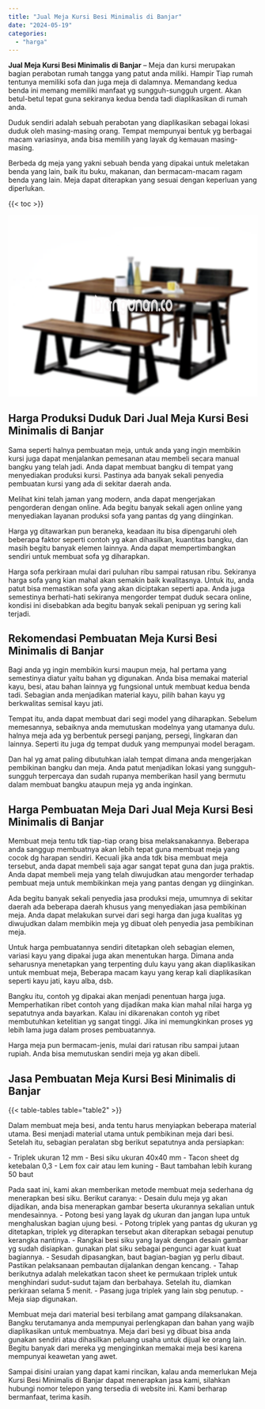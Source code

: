 ```yaml
---
title: "Jual Meja Kursi Besi Minimalis di Banjar"
date: "2024-05-19"
categories: 
  - "harga"
---
```


**Jual Meja Kursi Besi Minimalis di Banjar** – Meja dan kursi merupakan bagian perabotan rumah tangga yang patut anda miliki. Hampir Tiap rumah tentunya memiliki sofa dan juga meja di dalamnya. Memandang kedua benda ini memang memiliki manfaat yg sungguh-sungguh urgent. Akan betul-betul tepat guna sekiranya kedua benda tadi diaplikasikan di rumah anda.

Duduk sendiri adalah sebuah perabotan yang diaplikasikan sebagai lokasi duduk oleh masing-masing orang. Tempat mempunyai bentuk yg berbagai macam variasinya, anda bisa memilih yang layak dg kemauan masing-masing.

Berbeda dg meja yang yakni sebuah benda yang dipakai untuk meletakan benda yang lain, baik itu buku, makanan, dan bermacam-macam ragam benda yang lain. Meja dapat diterapkan yang sesuai dengan keperluan yang diperlukan.

{{< toc >}}

![Jual Meja Kursi Besi Minimalis di Banjar](/images/jual-meja-besi-murah02.png)

## Harga Produksi Duduk Dari Jual Meja Kursi Besi Minimalis di Banjar

Sama seperti halnya pembuatan meja, untuk anda yang ingin membikin kursi juga dapat menjalankan pemesanan atau membeli secara manual bangku yang telah jadi. Anda dapat membuat bangku di tempat yang menyediakan produksi kursi. Pastinya ada banyak sekali penyedia pembuatan kursi yang ada di sekitar daerah anda.

Melihat kini telah jaman yang modern, anda dapat mengerjakan pengorderan dengan online. Ada begitu banyak sekali agen online yang menyediakan layanan produksi sofa yang pantas dg yang diinginkan.

Harga yg ditawarkan pun beraneka, keadaan itu bisa dipengaruhi oleh beberapa faktor seperti contoh yg akan dihasilkan, kuantitas bangku, dan masih begitu banyak elemen lainnya. Anda dapat mempertimbangkan sendiri untuk membuat sofa yg diharapkan.

Harga sofa perkiraan mulai dari puluhan ribu sampai ratusan ribu. Sekiranya harga sofa yang kian mahal akan semakin baik kwalitasnya. Untuk itu, anda patut bisa memastikan sofa yang akan diciptakan seperti apa. Anda juga semestinya berhati-hati sekiranya mengorder tempat duduk secara online, kondisi ini disebabkan ada begitu banyak sekali penipuan yg sering kali terjadi.

## Rekomendasi Pembuatan Meja Kursi Besi Minimalis di Banjar

Bagi anda yg ingin membikin kursi maupun meja, hal pertama yang semestinya diatur yaitu bahan yg digunakan. Anda bisa memakai material kayu, besi, atau bahan lainnya yg fungsional untuk membuat kedua benda tadi. Sebagian anda menjadikan material kayu, pilih bahan kayu yg berkwalitas semisal kayu jati.

Tempat itu, anda dapat membuat dari segi model yang diharapkan. Sebelum memesannya, sebaiknya anda memutuskan modelnya yang utamanya dulu. halnya meja ada yg berbentuk persegi panjang, persegi, lingkaran dan lainnya. Seperti itu juga dg tempat duduk yang mempunyai model beragam.

Dan hal yg amat paling dibutuhkan ialah tempat dimana anda mengerjakan pembikinan bangku dan meja. Anda patut menjadikan lokasi yang sungguh-sungguh terpercaya dan sudah rupanya memberikan hasil yang bermutu dalam membuat bangku ataupun meja yg anda inginkan.

## Harga Pembuatan Meja Dari Jual Meja Kursi Besi Minimalis di Banjar

Membuat meja tentu tdk tiap-tiap orang bisa melaksanakannya. Beberapa anda sanggup membuatnya akan lebih tepat guna membuat meja yang cocok dg harapan sendiri. Kecuali jika anda tdk bisa membuat meja tersebut, anda dapat membeli saja agar sangat tepat guna dan juga praktis. Anda dapat membeli meja yang telah diwujudkan atau mengorder terhadap pembuat meja untuk membikinkan meja yang pantas dengan yg diinginkan.

Ada begitu banyak sekali penyedia jasa produksi meja, umumnya di sekitar daerah ada beberapa daerah khusus yang menyediakan jasa pembikinan meja. Anda dapat melakukan survei dari segi harga dan juga kualitas yg diwujudkan dalam membikin meja yg dibuat oleh penyedia jasa pembikinan meja.

Untuk harga pembuatannya sendiri ditetapkan oleh sebagian elemen, variasi kayu yang dipakai juga akan menentukan harga. Dimana anda seharusnya menetapkan yang terpenting dulu kayu yang akan diaplikasikan untuk membuat meja, Beberapa macam kayu yang kerap kali diaplikasikan seperti kayu jati, kayu alba, dsb.

Bangku itu, contoh yg dipakai akan menjadi penentuan harga juga. Memperhatikan ribet contoh yang dijadikan maka kian mahal nilai harga yg sepatutnya anda bayarkan. Kalau ini dikarenakan contoh yg ribet membutuhkan ketelitian yg sangat tinggi. Jika ini memungkinkan proses yg lebih lama juga dalam proses pembuatannya.

Harga meja pun bermacam-jenis, mulai dari ratusan ribu sampai jutaan rupiah. Anda bisa memutuskan sendiri meja yg akan dibeli.

## Jasa Pembuatan Meja Kursi Besi Minimalis di Banjar

{{< table-tables table="table2" >}}

Dalam membuat meja besi, anda tentu harus menyiapkan beberapa material utama. Besi menjadi material utama untuk pembikinan meja dari besi. Setelah itu, sebagian peralatan sbg berikut sepatutnya anda persiapkan:

\- Triplek ukuran 12 mm - Besi siku ukuran 40x40 mm - Tacon sheet dg ketebalan 0,3 - Lem fox cair atau lem kuning - Baut tambahan lebih kurang 50 baut

Pada saat ini, kami akan memberikan metode membuat meja sederhana dg menerapkan besi siku. Berikut caranya: - Desain dulu meja yg akan dijadikan, anda bisa menerapkan gambar beserta ukurannya sekalian untuk mendesainnya. - Potong besi yang layak dg ukuran dan jangan lupa untuk menghaluskan bagian ujung besi. - Potong triplek yang pantas dg ukuran yg ditetapkan, triplek yg diterapkan tersebut akan diterapkan sebagai penutup kerangka nantinya. - Rangkai besi siku yang layak dengan desain gambar yg sudah disiapkan. gunakan plat siku sebagai pengunci agar kuat kuat bagiannya. - Sesudah dipasangkan, baut bagian-bagian yg perlu dibaut. Pastikan pelaksanaan pembautan dijalankan dengan kencang. - Tahap berikutnya adalah melekatkan tacon sheet ke permukaan triplek untuk menghindari sudut-sudut tajam dan berbahaya. Setelah itu, diamkan perkiraan selama 5 menit. - Pasang juga triplek yang lain sbg penutup. - Meja siap digunakan.

Membuat meja dari material besi terbilang amat gampang dilaksanakan. Bangku terutamanya anda mempunyai perlengkapan dan bahan yang wajib diaplikasikan untuk membuatnya. Meja dari besi yg dibuat bisa anda gunakan sendiri atau dihasilkan peluang usaha untuk dijual ke orang lain. Begitu banyak dari mereka yg menginginkan memakai meja besi karena mempunyai keawetan yang awet.

Sampai disini uraian yang dapat kami rincikan, kalau anda memerlukan Meja Kursi Besi Minimalis di Banjar dapat menerapkan jasa kami, silahkan hubungi nomor telepon yang tersedia di website ini. Kami berharap bermanfaat, terima kasih.
